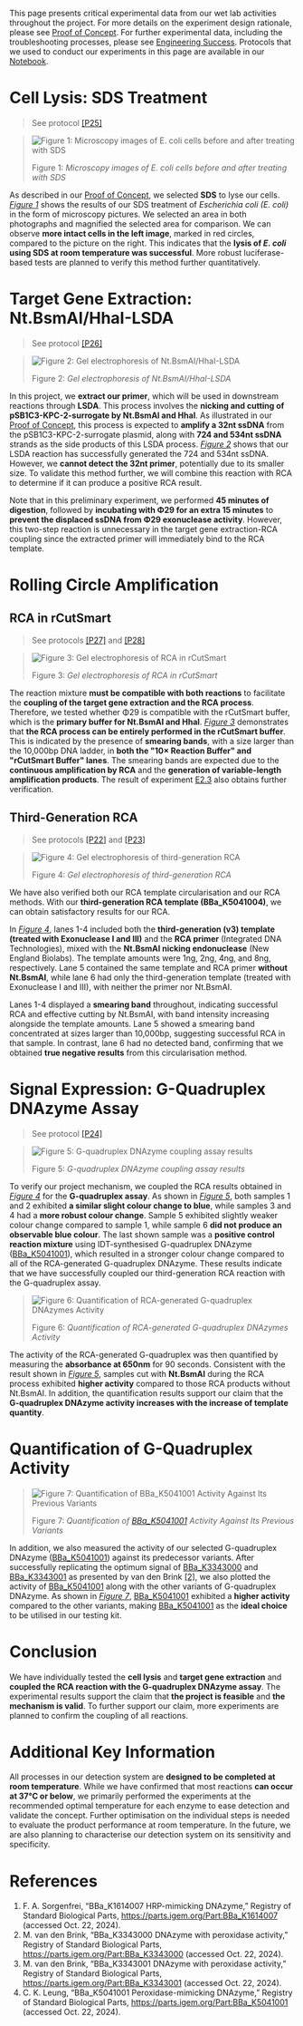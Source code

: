 This page presents critical experimental data from our wet lab activities throughout the project. For more details on the experiment design rationale, please see [Proof of Concept](/proof-of-concept). For further experimental data, including the troubleshooting processes, please see [Engineering Success](/engineering). Protocols that we used to conduct our experiments in this page are available in our [Notebook](/notebook).  

# Cell Lysis: SDS Treatment
> See protocol [[P25]](/notebook#p25)  

<blockquote id="figure-1">

![Figure 1: Microscopy images of *E. coli* cells before and after treating with SDS](/assets/results-images/p25.png)  

Figure 1: *Microscopy images of E. coli cells before and after treating with SDS*  

</blockquote>

As described in our [Proof of Concept](/proof-of-concept#cell-lysis), we selected **SDS** to lyse our cells. *[Figure 1](#figure-1)* shows the results of our SDS treatment of *Escherichia coli (E. coli)* in the form of microscopy pictures. We selected an area in both photographs and magnified the selected area for comparison. We can observe **more intact cells in the left image**, marked in red circles, compared to the picture on the right. This indicates that the **lysis of *E. coli* using SDS at room temperature was successful**. More robust luciferase-based tests are planned to verify this method further quantitatively.  

# Target Gene Extraction: Nt.BsmAI/HhaI-LSDA
> See protocol [[P26]](/notebook#p26)

<blockquote id="figure-2">

![Figure 2: Gel electrophoresis of Nt.BsmAI/HhaI-LSDA](/assets/results-images/p26.png)  

Figure 2: *Gel electrophoresis of Nt.BsmAI/HhaI-LSDA*  

</blockquote>

In this project, we **extract our primer**, which will be used in downstream reactions through **LSDA**. This process involves the **nicking and cutting of pSB1C3-KPC-2-surrogate by Nt.BsmAI and HhaI**. As illustrated in our [Proof of Concept](/proof-of-concept#target-gene-extraction), this process is expected to **amplify a 32nt ssDNA** from the pSB1C3-KPC-2-surrogate plasmid, along with **724 and 534nt ssDNA** strands as the side products of this LSDA process. *[Figure 2](#figure-2)* shows that our LSDA reaction has successfully generated the 724 and 534nt ssDNA. However, we **cannot detect the 32nt primer**, potentially due to its smaller size. To validate this method further, we will combine this reaction with RCA to determine if it can produce a positive RCA result.  

Note that in this preliminary experiment, we performed **45 minutes of digestion**, followed by **incubating with Φ29 for an extra 15 minutes** to **prevent the displaced ssDNA from Φ29 exonuclease activity**. However, this two-step reaction is unnecessary in the target gene extraction-RCA coupling since the extracted primer will immediately bind to the RCA template.  

# Rolling Circle Amplification

## RCA in rCutSmart
> See protocols [[P27]](/notebook#p27) and [[P28]](/notebook#p28)

<blockquote id="figure-3">

![Figure 3: Gel electrophoresis of RCA in rCutSmart](/assets/results-images/p27-p28.png)  

Figure 3: *Gel electrophoresis of RCA in rCutSmart*  

</blockquote>

The reaction mixture **must be compatible with both reactions** to facilitate the **coupling of the target gene extraction and the RCA process**. Therefore, we tested whether Φ29 is compatible with the rCutSmart buffer, which is the **primary buffer for Nt.BsmAI and HhaI**. *[Figure 3](#figure-3)* demonstrates that **the RCA process can be entirely performed in the rCutSmart buffer**. This is indicated by the presence of **smearing bands**, with a size larger than the 10,000bp DNA ladder, in **both the "10× Reaction Buffer" and "rCutSmart Buffer" lanes**. The smearing bands are expected due to the **continuous amplification by RCA** and the **generation of variable-length amplification products**. The result of experiment [E2.3](/engineering#e2-3-first-generation-rca-in-rcutsmart-buffer-without-dtt) also obtains further verification.  

## Third-Generation RCA
> See protocols [[P22]](/notebook#p22) and [[P23]](/notebook#p23)

<blockquote id="figure-4">

![Figure 4: Gel electrophoresis of third-generation RCA](/assets/results-images/p22-p23.png)  

Figure 4: *Gel electrophoresis of third-generation RCA*  

</blockquote>

We have also verified both our RCA template circularisation and our RCA methods. With our **third-generation RCA template (BBa_K5041004)**, we can obtain satisfactory results for our RCA.  

In *[Figure 4](#figure-4)*, lanes 1-4 included both the **third-generation (v3) template (treated with Exonuclease I and III)** and the **RCA primer** (Integrated DNA Technologies), mixed with the **Nt.BsmAI nicking endonuclease** (New England Biolabs). The template amounts were 1ng, 2ng, 4ng, and 8ng, respectively. Lane 5 contained the same template and RCA primer **without Nt.BsmAI**, while lane 6 had only the third-generation template (treated with Exonuclease I and III), with neither the primer nor Nt.BsmAI.  

Lanes 1-4 displayed a **smearing band** throughout, indicating successful RCA and effective cutting by Nt.BsmAI, with band intensity increasing alongside the template amounts. Lane 5 showed a smearing band concentrated at sizes larger than 10,000bp, suggesting successful RCA in that sample. In contrast, lane 6 had no detected band, confirming that we obtained **true negative results** from this circularisation method.  

# Signal Expression: G-Quadruplex DNAzyme Assay
> See protocol [[P24]](/notebook#p24)

<blockquote id="figure-5">

![Figure 5: G-quadruplex DNAzyme coupling assay results](/assets/results-images/p24.png)  

Figure 5: *G-quadruplex DNAzyme coupling assay results*  

</blockquote>

To verify our project mechanism, we coupled the RCA results obtained in *[Figure 4](#figure-4)* for the **G-quadruplex assay**. As shown in *[Figure 5](#figure-5)*, both samples 1 and 2 exhibited **a similar slight colour change to blue**, while samples 3 and 4 had a **more robust colour change**. Sample 5 exhibited slightly weaker colour change compared to sample 1, while sample 6 **did not produce an observable blue colour**. The last shown sample was a **positive control reaction mixture** using IDT-synthesised G-quadruplex DNAzyme ([BBa_K5041001](https://parts.igem.org/Part:BBa_K5041001)), which resulted in a stronger colour change compared to all of the RCA-generated G-quadruplex DNAzyme. These results indicate that we have successfully coupled our third-generation RCA reaction with the G-quadruplex assay.  

<blockquote id="figure-6">

![Figure 6: Quantification of RCA-generated G-quadruplex DNAzymes Activity](/assets/results-images/p30.png)

Figure 6: *Quantification of RCA-generated G-quadruplex DNAzymes Activity*  

</blockquote>

The activity of the RCA-generated G-quadruplex was then quantified by measuring the **absorbance at 650nm** for 90 seconds. Consistent with the result shown in *[Figure 5](#figure-5)*, samples cut with **Nt.BsmAI** during the RCA process exhibited **higher activity** compared to those RCA products without Nt.BsmAI. In addition, the quantification results support our claim that the **G-quadruplex DNAzyme activity increases with the increase of template quantity**.  

# Quantification of G-Quadruplex Activity

<blockquote id="figure-7">

![Figure 7: Quantification of [BBa_K5041001](https://parts.igem.org/Part:BBa_K5041001) Activity Against Its Previous Variants](/assets/results-images/p29.png)

Figure 7: *Quantification of [BBa_K5041001](https://parts.igem.org/Part:BBa_K5041001) Activity Against Its Previous Variants*  

</blockquote>

In addition, we also measured the activity of our selected G-quadruplex DNAzyme ([BBa_K5041001](https://parts.igem.org/Part:BBa_K5041001)) against its predecessor variants. After successfully replicating the optimum signal of [BBa_K3343000](https://parts.igem.org/Part:BBa_K3343000) and [BBa_K3343001](https://parts.igem.org/Part:BBa_K3343001) as presented by van den Brink [[2]](#reference-2), we also plotted the activity of [BBa_K5041001](https://parts.igem.org/Part:BBa_K5041001) along with the other variants of G-quadruplex DNAzyme. As shown in *[Figure 7](#figure-7)*, [BBa_K5041001](https://parts.igem.org/Part:BBa_K5041001) exhibited a **higher activity** compared to the other variants, making [BBa_K5041001](https://parts.igem.org/Part:BBa_K5041001) as the **ideal choice** to be utilised in our testing kit.  

# Conclusion

We have individually tested the **cell lysis** and **target gene extraction** and **coupled the RCA reaction with the G-quadruplex DNAzyme assay**. The experimental results support the claim that **the project is feasible** and **the mechanism is valid**. To further support our claim, more experiments are planned to confirm the coupling of all reactions.  

# Additional Key Information

All processes in our detection system are **designed to be completed at room temperature**. While we have confirmed that most reactions **can occur at 37°C or below**, we primarily performed the experiments at the recommended optimal temperature for each enzyme to ease detection and validate the concept. Further optimisation on the individual steps is needed to evaluate the product performance at room temperature. In the future, we are also planning to characterise our detection system on its sensitivity and specificity.  

# References

1. F. A. Sorgenfrei, “BBa_K1614007 HRP-mimicking DNAzyme,” Registry of Standard Biological Parts, https://parts.igem.org/Part:BBa_K1614007 (accessed Oct. 22, 2024).  
2. M. van den Brink, “BBa_K3343000 DNAzyme with peroxidase activity,” Registry of Standard Biological Parts, https://parts.igem.org/Part:BBa_K3343000 (accessed Oct. 22, 2024).  
3. M. van den Brink, “BBa_K3343001 DNAzyme with peroxidase activity,” Registry of Standard Biological Parts, https://parts.igem.org/Part:BBa_K3343001 (accessed Oct. 22, 2024).  
4. C. K. Leung, “BBa_K5041001 Peroxidase-mimicking DNAzyme,” Registry of Standard Biological Parts, https://parts.igem.org/Part:BBa_K5041001 (accessed Oct. 22, 2024).
